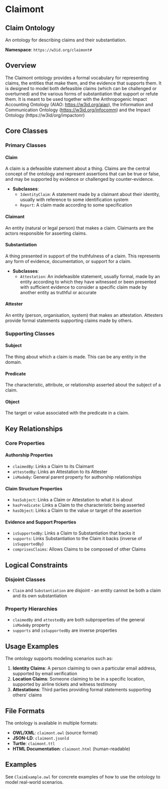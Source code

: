 # Claimont

## Claim Ontology

An ontology for describing claims and their substantiation.

**Namespace**: `https://w3id.org/claimont#`

## Overview

The Claimont ontology provides a formal vocabulary for representing claims, the entities that make them, and the evidence that supports them. It is designed to model both defeasible claims (which can be challenged or overturned) and the various forms of substantiation that support or refute them. It is meant to be used together with the Anthropogenic Impact Accounting Ontology (AIAO: https://w3id.org/aiao), the 
Information and Communication Ontology (https://w3id.org/infocomm) and the Impact Ontology (https://w3id/org/impactonr)

## Core Classes

### Primary Classes

#### Claim

A claim is a defeasible statement about a thing. Claims are the central concept of the ontology and represent assertions that can be true or false, and may be supported by evidence or challenged by counter-evidence.

- **Subclasses**:
  - `IdentityClaim`: A statement made by a claimant about their identity, usually with reference to some identification system
  - `Report`: A claim made according to some specification

#### Claimant

An entity (natural or legal person) that makes a claim. Claimants are the actors responsible for asserting claims.

#### Substantiation

A thing presented in support of the truthfulness of a claim. This represents any form of evidence, documentation, or support for a claim.

- **Subclasses**:
  - `Attestation`: An indefeasible statement, usually formal, made by an entity according to which they have witnessed or been presented with sufficient evidence to consider a specific claim made by another entity as truthful or accurate

#### Attester

An entity (person, organisation, system) that makes an attestation. Attesters provide formal statements supporting claims made by others.

### Supporting Classes

#### Subject

The thing about which a claim is made. This can be any entity in the domain.

#### Predicate

The characteristic, attribute, or relationship asserted about the subject of a claim.

#### Object

The target or value associated with the predicate in a claim.

## Key Relationships

### Core Properties

#### Authorship Properties

- `claimedBy`: Links a Claim to its Claimant
- `attestedBy`: Links an Attestation to its Attester
- `isMadeBy`: General parent property for authorship relationships

#### Claim Structure Properties

- `hasSubject`: Links a Claim or Attestation to what it is about
- `hasPredicate`: Links a Claim to the characteristic being asserted
- `hasObject`: Links a Claim to the value or target of the assertion

#### Evidence and Support Properties

- `isSupportedBy`: Links a Claim to Substantiation that backs it
- `supports`: Links Substantiation to the Claim it backs (inverse of `isSupportedBy`)
- `comprisesClaims`: Allows Claims to be composed of other Claims

## Logical Constraints

### Disjoint Classes

- `Claim` and `Substantiation` are disjoint - an entity cannot be both a claim and its own substantiation

### Property Hierarchies

- `claimedBy` and `attestedBy` are both subproperties of the general `isMadeBy` property
- `supports` and `isSupportedBy` are inverse properties

## Usage Examples

The ontology supports modeling scenarios such as:

1. **Identity Claims**: A person claiming to own a particular email address, supported by email verification
2. **Location Claims**: Someone claiming to be in a specific location, supported by airline tickets and witness testimony
3. **Attestations**: Third parties providing formal statements supporting others' claims

## File Formats

The ontology is available in multiple formats:

- **OWL/XML**: `claimont.owl` (source format)
- **JSON-LD**: `claimont.jsonld`
- **Turtle**: `claimont.ttl`
- **HTML Documentation**: `claimont.html` (human-readable)

## Examples

See `ClaimExample.owl` for concrete examples of how to use the ontology to model real-world scenarios. 
